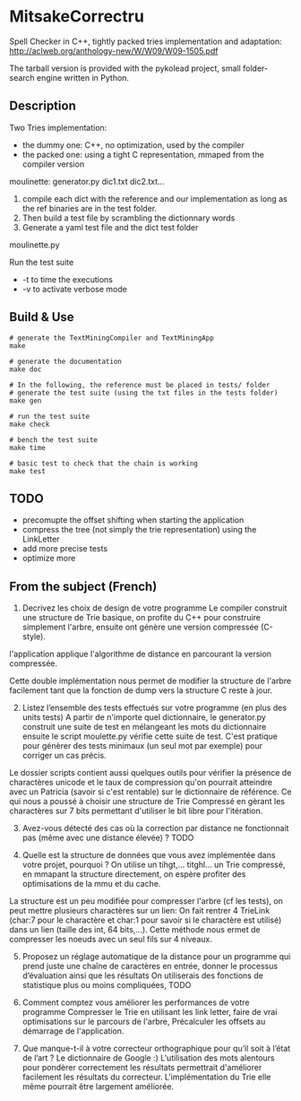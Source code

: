 MitsakeCorrectru
================

Spell Checker in C++,
tightly packed tries implementation and adaptation:
    http://aclweb.org/anthology-new/W/W09/W09-1505.pdf

The tarball version is provided with the pykolead project,
small folder-search engine written in Python.


Description
-----------

Two Tries implementation:
  * the dummy one: C++, no optimization, used by the compiler
  * the packed one: using a tight C representation,
                    mmaped from the compiler version

moulinette:
  generator.py dic1.txt dic2.txt...

1. compile each dict with the reference and our implementation as long as the
  ref binaries are in the test folder.
2. Then build a test file by scrambling the dictionnary words
3. Generate a yaml test file and the dict test folder

  moulinette.py

Run the test suite

* -t to time the executions
* -v to activate verbose mode

Build & Use
-----------

    # generate the TextMiningCompiler and TextMiningApp
    make

    # generate the documentation
    make doc

    # In the following, the reference must be placed in tests/ folder
    # generate the test suite (using the txt files in the tests folder)
    make gen

    # run the test suite
    make check

    # bench the test suite
    make time

    # basic test to check that the chain is working
    make test

TODO
----

* precomupte the offset shifting when starting the application
* compress the tree (not simply the trie representation) using the LinkLetter
* add more precise tests
* optimize more

From the subject (French)
-------------------------

 1. Decrivez les choix de design de votre programme
Le compiler construit une structure de Trie basique,
on profite du C++ pour construire simplement l'arbre,
ensuite ont génère une version compressée (C-style).

l'application applique l'algorithme de distance en
parcourant la version compressée.

Cette double implémentation nous permet de modifier la structure
de l'arbre facilement tant que la fonction de dump vers la structure
C reste à jour.

 2.	Listez l’ensemble des tests effectués sur votre programme (en plus des units tests)
A partir de n'importe quel dictionnaire, le generator.py construit une suite de test
en mélangeant les mots du dictionnaire ensuite le script moulette.py vérifie cette suite de test.
C'est pratique pour génèrer des tests minimaux (un seul mot par exemple) pour corriger un cas précis.

Le dossier scripts contient aussi quelques outils pour vérifier la présence de charactères unicode
et le taux de compression qu'on pourrait atteindre avec un Patricia (savoir si c'est rentable) sur le
dictionnaire de référence. Ce qui nous a poussé à choisir une structure de Trie Compressé en gèrant les charactères
sur 7 bits permettant d'utiliser le bit libre pour l'itération.

 3.	Avez-vous détecté des cas où la correction par distance ne fonctionnait pas (même avec une distance  élevée) ?
TODO

 4.	Quelle est la structure de données que vous avez implémentée dans votre projet, pourquoi ?
On utilise un tihgt,... titghl... un Trie compressé, en mmapant la structure directement,
on espère profiter des optimisations de la mmu et du cache.

La structure est un peu modifiée pour compresser l'arbre (cf les tests), on peut mettre plusieurs charactères sur un lien:
On fait rentrer 4 TrieLink (char:7 pour le charactère et char:1 pour savoir si le charactère est utilisé) dans un lien
(taille des int, 64 bits,...). Cette méthode nous ermet de compresser les noeuds avec un seul fils sur 4 niveaux.

 5.	Proposez un réglage automatique de la distance pour un programme qui prend juste une chaîne de caractères en entrée, donner le processus d’évaluation ainsi que les résultats
On utiliserais des fonctions de statistique plus ou moins compliquées,
TODO

 6.	Comment comptez vous améliorer les performances de votre programme
Compresser le Trie en utilisant les link letter,
faire de vrai optimisations sur le parcours de l'arbre,
Précalculer les offsets au démarrage de l'application.

 7.	Que manque-t-il à votre correcteur orthographique pour qu’il soit à l’état de l’art ?
Le dictionnaire de Google :) L'utilisation des mots alentours pour pondèrer correctement les résultats
permettrait d'améliorer facilement les résultats du correcteur.
L'implémentation du Trie elle même pourrait être largement améliorée.

